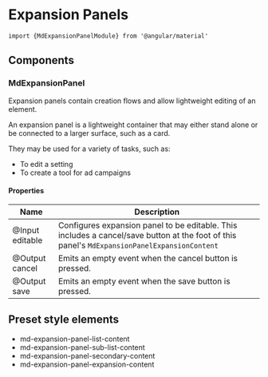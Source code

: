 # Expansion Panels

`import {MdExpansionPanelModule} from '@angular/material'`

## Components

### MdExpansionPanel

Expansion panels contain creation flows and allow lightweight editing of an element.

An expansion panel is a lightweight container that may either stand alone or be connected to a larger surface, such as a card.

They may be used for a variety of tasks, such as:

- To edit a setting
- To create a tool for ad campaigns

#### Properties

| Name            | Description                                                                                                                                   |
|-----------------|-----------------------------------------------------------------------------------------------------------------------------------------------|
| @Input editable | Configures expansion panel to be editable. This includes a cancel/save button at the foot of this panel's  `MdExpansionPanelExpansionContent` |
| @Output cancel  | Emits an empty event when the cancel button is pressed.                                                                                       |
| @Output save    | Emits an empty event when the save button is pressed.                                                                                         |

## Preset style elements

- md-expansion-panel-list-content
- md-expansion-panel-sub-list-content
- md-expansion-panel-secondary-content
- md-expansion-panel-expansion-content